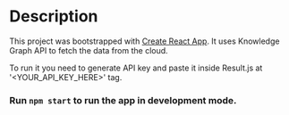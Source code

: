 # Description

This project was bootstrapped with [Create React App](https://github.com/facebook/create-react-app).
It uses Knowledge Graph API to fetch the data from the cloud.

To run it you need to generate API key and paste it inside Result.js at '<YOUR_API_KEY_HERE>' tag.

### Run `npm start` to run the app in development mode.
